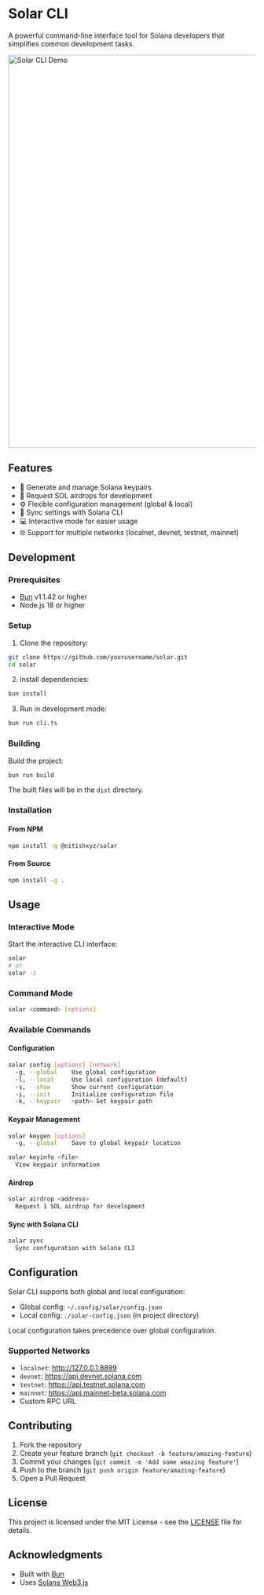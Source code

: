 # Solar CLI

A powerful command-line interface tool for Solana developers that simplifies common development tasks.

<img src="https://369y9gxi2s.ufs.sh/f/iELAm9NYeRd6FIC1fS3VWoaU4plicm3wq5JZv6d8uPxFShCH" alt="Solar CLI Demo" width="800"/>

## Features

- 🔑 Generate and manage Solana keypairs
- 💫 Request SOL airdrops for development
- ⚙️ Flexible configuration management (global & local)
- 🔄 Sync settings with Solana CLI
- 💻 Interactive mode for easier usage
- 🌐 Support for multiple networks (localnet, devnet, testnet, mainnet)

## Development

### Prerequisites

- [Bun](https://bun.sh) v1.1.42 or higher
- Node.js 18 or higher

### Setup

1. Clone the repository:

```bash
git clone https://github.com/yourusername/solar.git
cd solar
```

2. Install dependencies:

```bash
bun install
```

3. Run in development mode:

```bash
bun run cli.ts
```

### Building

Build the project:

```bash
bun run build
```

The built files will be in the `dist` directory.

### Installation

#### From NPM

```bash
npm install -g @nitishxyz/solar
```

#### From Source

```bash
npm install -g .
```

## Usage

### Interactive Mode

Start the interactive CLI interface:

```bash
solar
# or
solar -i
```

### Command Mode

```bash
solar <command> [options]
```

### Available Commands

#### Configuration

```bash
solar config [options] [network]
  -g, --global    Use global configuration
  -l, --local     Use local configuration (default)
  -s, --show      Show current configuration
  -i, --init      Initialize configuration file
  -k, --keypair   <path> Set keypair path
```

#### Keypair Management

```bash
solar keygen [options]
  -g, --global    Save to global keypair location

solar keyinfo <file>
  View keypair information
```

#### Airdrop

```bash
solar airdrop <address>
  Request 1 SOL airdrop for development
```

#### Sync with Solana CLI

```bash
solar sync
  Sync configuration with Solana CLI
```

## Configuration

Solar CLI supports both global and local configuration:

- Global config: `~/.config/solar/config.json`
- Local config: `./solar-config.json` (in project directory)

Local configuration takes precedence over global configuration.

### Supported Networks

- `localnet`: http://127.0.0.1:8899
- `devnet`: https://api.devnet.solana.com
- `testnet`: https://api.testnet.solana.com
- `mainnet`: https://api.mainnet-beta.solana.com
- Custom RPC URL

## Contributing

1. Fork the repository
2. Create your feature branch (`git checkout -b feature/amazing-feature`)
3. Commit your changes (`git commit -m 'Add some amazing feature'`)
4. Push to the branch (`git push origin feature/amazing-feature`)
5. Open a Pull Request

## License

This project is licensed under the MIT License - see the [LICENSE](LICENSE) file for details.

## Acknowledgments

- Built with [Bun](https://bun.sh)
- Uses [Solana Web3.js](https://github.com/solana-labs/solana-web3.js)
